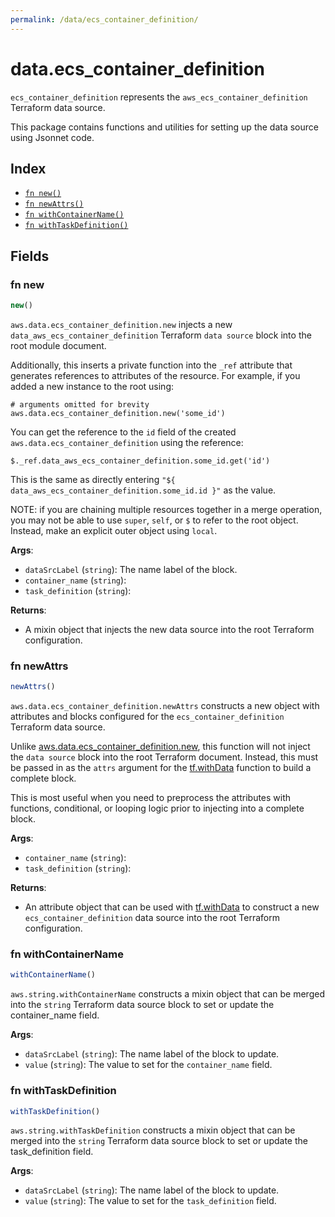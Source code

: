 ```yaml
---
permalink: /data/ecs_container_definition/
---
```


# data.ecs_container_definition

`ecs_container_definition` represents the `aws_ecs_container_definition` Terraform data source.



This package contains functions and utilities for setting up the data source using Jsonnet code.


## Index

* [`fn new()`](#fn-new)
* [`fn newAttrs()`](#fn-newattrs)
* [`fn withContainerName()`](#fn-withcontainername)
* [`fn withTaskDefinition()`](#fn-withtaskdefinition)

## Fields

### fn new

```ts
new()
```


`aws.data.ecs_container_definition.new` injects a new `data_aws_ecs_container_definition` Terraform `data source`
block into the root module document.

Additionally, this inserts a private function into the `_ref` attribute that generates references to attributes of the
resource. For example, if you added a new instance to the root using:

    # arguments omitted for brevity
    aws.data.ecs_container_definition.new('some_id')

You can get the reference to the `id` field of the created `aws.data.ecs_container_definition` using the reference:

    $._ref.data_aws_ecs_container_definition.some_id.get('id')

This is the same as directly entering `"${ data_aws_ecs_container_definition.some_id.id }"` as the value.

NOTE: if you are chaining multiple resources together in a merge operation, you may not be able to use `super`, `self`,
or `$` to refer to the root object. Instead, make an explicit outer object using `local`.

**Args**:
  - `dataSrcLabel` (`string`): The name label of the block.
  - `container_name` (`string`): 
  - `task_definition` (`string`): 

**Returns**:
- A mixin object that injects the new data source into the root Terraform configuration.


### fn newAttrs

```ts
newAttrs()
```


`aws.data.ecs_container_definition.newAttrs` constructs a new object with attributes and blocks configured for the `ecs_container_definition`
Terraform data source.

Unlike [aws.data.ecs_container_definition.new](#fn-new), this function will not inject the `data source`
block into the root Terraform document. Instead, this must be passed in as the `attrs` argument for the
[tf.withData](https://github.com/tf-libsonnet/core/tree/main/docs#fn-withdata) function to build a complete block.

This is most useful when you need to preprocess the attributes with functions, conditional, or looping logic prior to
injecting into a complete block.

**Args**:
  - `container_name` (`string`): 
  - `task_definition` (`string`): 

**Returns**:
  - An attribute object that can be used with [tf.withData](https://github.com/tf-libsonnet/core/tree/main/docs#fn-withdata) to construct a new `ecs_container_definition` data source into the root Terraform configuration.


### fn withContainerName

```ts
withContainerName()
```

`aws.string.withContainerName` constructs a mixin object that can be merged into the `string`
Terraform data source block to set or update the container_name field.



**Args**:
  - `dataSrcLabel` (`string`): The name label of the block to update.
  - `value` (`string`): The value to set for the `container_name` field.


### fn withTaskDefinition

```ts
withTaskDefinition()
```

`aws.string.withTaskDefinition` constructs a mixin object that can be merged into the `string`
Terraform data source block to set or update the task_definition field.



**Args**:
  - `dataSrcLabel` (`string`): The name label of the block to update.
  - `value` (`string`): The value to set for the `task_definition` field.
